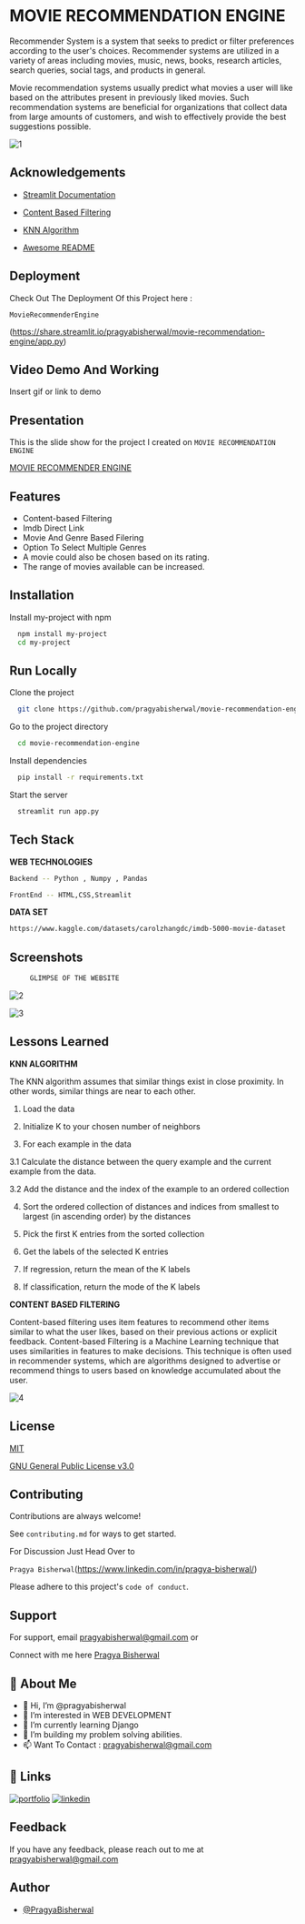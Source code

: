 
#             MOVIE RECOMMENDATION ENGINE

Recommender System is a system that seeks to predict or filter preferences according to the user's choices. Recommender systems are utilized in a variety of areas including movies, music, news, books, research articles, search queries, social tags, and products in general.

Movie recommendation systems usually predict what movies a user will like based on the attributes present in previously liked movies. Such recommendation systems are beneficial for organizations that collect data from large amounts of customers, and wish to effectively provide the best suggestions possible.

![1](https://user-images.githubusercontent.com/90054472/170393752-365a2252-8230-44c6-946b-84767a1c4dd0.png)

## Acknowledgements

 - [Streamlit Documentation](https://docs.streamlit.io/)

 - [Content Based Filtering](https://developers.google.com/machine-learning/recommendation/content-based/basics)

 - [KNN Algorithm ](https://towardsdatascience.com/machine-learning-basics-with-the-k-nearest-neighbors-algorithm-6a6e71d01761)

- [Awesome README](https://github.com/matiassingers/awesome-readme)

## Deployment

Check Out The Deployment Of this Project here : 

`MovieRecommenderEngine`

(https://share.streamlit.io/pragyabisherwal/movie-recommendation-engine/app.py)
 
 
## Video Demo And Working

Insert gif or link to demo


## Presentation

This is the slide show for the project I created on    `MOVIE RECOMMENDATION ENGINE`

[MOVIE RECOMMENDER ENGINE](https://docs.google.com/presentation/d/1KZ6l11XIWTRBpprWMyE8EQJCR69rULPHct6bUo-7B7M/edit?usp=sharing)


## Features

- Content-based Filtering
- Imdb Direct Link
- Movie And Genre Based Filering
- Option To Select Multiple Genres
- A movie could also be chosen based on its rating.
- The range of movies available can be increased.


## Installation

Install my-project with npm

```bash
  npm install my-project
  cd my-project
```
    

## Run Locally

Clone the project

```bash
  git clone https://github.com/pragyabisherwal/movie-recommendation-engine.git
```

Go to the project directory

```bash
  cd movie-recommendation-engine
```

Install dependencies

```bash
  pip install -r requirements.txt
```

Start the server

```bash
  streamlit run app.py
```


## Tech Stack

**WEB TECHNOLOGIES**

```bash
Backend -- Python , Numpy , Pandas 

FrontEnd -- HTML,CSS,Streamlit
```

**DATA SET**

```bash
https://www.kaggle.com/datasets/carolzhangdc/imdb-5000-movie-dataset
```



## Screenshots

``` bash
     GLIMPSE OF THE WEBSITE
```

![2](https://user-images.githubusercontent.com/90054472/170393901-e6981c7b-096e-441b-9f4f-273b23b267be.png)


![3](https://user-images.githubusercontent.com/90054472/170393908-2755d376-069c-4de5-bbe2-ebf0925acb8f.png)



## Lessons Learned

**KNN ALGORITHM**

The KNN algorithm assumes that similar things exist in close proximity. In other words, similar things are near to each other.

1. Load the data

2. Initialize K to your chosen number of neighbors

3. For each example in the data

3.1 Calculate the distance between the query example and the current example from the data.

3.2 Add the distance and the index of the example to an ordered collection

4. Sort the ordered collection of distances and indices from smallest to largest (in ascending order) by the distances

5. Pick the first K entries from the sorted collection

6. Get the labels of the selected K entries

7. If regression, return the mean of the K labels

8. If classification, return the mode of the K labels


**CONTENT BASED FILTERING**

Content-based filtering uses item features to recommend other items similar to what the user likes, based on their previous actions or explicit feedback.
Content-based Filtering is a Machine Learning technique that uses similarities in features to make decisions. This technique is often used in recommender systems, which are algorithms designed to advertise or recommend things to users based on knowledge accumulated about the user.

![4](https://user-images.githubusercontent.com/90054472/170394999-8bc9d111-3149-4f75-954f-467282ad8621.png)

## License

[MIT](https://github.com/pragyabisherwal/movie-recommendation-engine/blob/master/LICENSE)

[GNU General Public License v3.0](https://github.com/pragyabisherwal/movie-recommendation-engine/blob/master/LICENSE)
## Contributing

Contributions are always welcome!

See `contributing.md` for ways to get started.

For Discussion Just Head Over to

`Pragya Bisherwal`(https://www.linkedin.com/in/pragya-bisherwal/)

Please adhere to this project's `code of conduct`.


## Support

For support, email pragyabisherwal@gmail.com 
or 

Connect with me here [Pragya Bisherwal](https://www.linkedin.com/in/pragya-bisherwal/.)


## 🚀 About Me
- 👋 Hi, I’m @pragyabisherwal
- 👀 I’m interested in WEB DEVELOPMENT
- 🌱 I’m currently learning Django
- 💞️ I’m building my problem solving abilities.
- 📫 Want To Contact : pragyabisherwal@gmail.com


## 🔗 Links
[![portfolio](https://img.shields.io/badge/my_portfolio-000?style=for-the-badge&logo=ko-fi&logoColor=white)](https://pragyabisherwal.netlify.app/)
[![linkedin](https://img.shields.io/badge/linkedin-0A66C2?style=for-the-badge&logo=linkedin&logoColor=white)](https://www.linkedin.com/in/pragya-bisherwal/)



## Feedback

If you have any feedback, please reach out to me at pragyabisherwal@gmail.com


## Author

- [@PragyaBisherwal](https://github.com/pragyabisherwal/)

